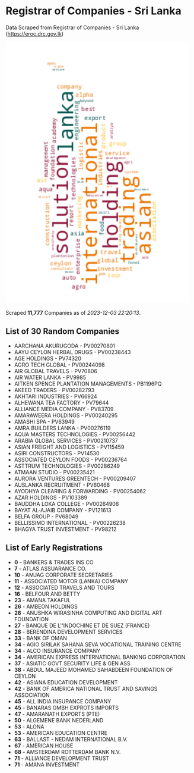 # Registrar of Companies - Sri Lanka

Data Scraped from Registrar of Companies - Sri Lanka (https://eroc.drc.gov.lk)

![word-cloud](data/word_cloud.png)

Scraped **11,777** Companies as of *2023-12-03 22:20:13*.

## List of 30 Random Companies

* AARCHANA AKURUGODA - PV00270801
* AAYU CEYLON HERBAL DRUGS - PV00238443
* AGE HOLDINGS - PV74320
* AGRO TECH GLOBAL - PV00244098
* AIR GLOBAL TRAVELS - PV70806
* AIR WATER LANKA - PV9985
* AITKEN SPENCE PLANTATION MANAGEMENTS - PB1196PQ
* AKEED TRADERS - PV00282793
* AKHTARI INDUSTRIES - PV66924
* ALHEWANA TEA FACTORY - PV79644
* ALLIANCE MEDIA COMPANY - PV83709
* AMARAWEERA  HOLDINGS - PV00240295
* AMASHI SPA - PV63949
* AMRA BUILDERS LANKA - PV00276119
* AQUA MASTERS TECHNOLOGIES - PV00256442
* ARABIA GLOBAL SERVICES - PV00210737
* ASIAN FREIGHT AND LOGISTICS - PV115459
* ASIRI CONSTRUCTORS - PV14530
* ASSOCIATED CEYLON FOODS - PV00236764
* ASTTRUM TECHNOLOGIES - PV00286249
* ATMAAN STUDIO - PV00235421
* AURORA VENTURES GREENTECH - PV00209407
* AUSLANKA RECRUITMENT - PV60468
* AYODHYA CLEARING & FORWARDING - PV00254062
* AZAR HOLDINGS - PV103389
* BAUDDHA LOKA COLLEGE - PV00264906
* BAYAT AL-AJAIB COMPANY - PV121613
* BELFA GROUP - PV68049
* BELLISSIMO INTERNATIONAL - PV00226238
* BHAGYA TRUST INVESTMENT - PV98212

## List of Early Registrations

* **0** - BANKERS & TRADES INS CO 
* **7** - ATLAS ASSUARANCE CO. 
* **10** - AMJAG CORPORATE SECRETARIES 
* **11** - ASSOCIATED MOTOR (LANKA) COMPANY 
* **12** - ASSOCIATED TRAVELS AND TOURS 
* **16** - BELFOUR AND BETTY 
* **23** - AMANA TAKAFUL 
* **26** - AMBEON HOLDINGS 
* **26** - ANUSHKA WIRASINHA COMPUTING AND DIGITAL ART FOUNDATION 
* **27** - BANQUE DE L''INDOCHINE ET DE SUEZ (FRANCE) 
* **28** - BERENDINA DEVELOPMENT SERVICES 
* **33** - BANK OF OMAN 
* **34** - AGIO SIRILAK SAHANA SEVA VOCATIONAL TRAINING CENTRE 
* **34** - ALCO INSURANCE COMPANY 
* **34** - AMERICAN EXPRESS INTERNATIONAL BANKING CORPORATION 
* **37** - ASIATIC GOVT SECURITY LIFE & GEN ASS 
* **38** - ABDUL MAJEED MOHAMED SAHABDEEN FOUNDATION OF CEYLON 
* **42** - ASIANA EDUCATION DEVELOPMENT 
* **42** - BANK OF AMERICA NATIONAL TRUST AND SAVINGS ASSOCIATION 
* **45** - ALL INDIA INSURANCE COMPANY 
* **45** - BANARAS GMBH EXPROTS IMPORTS 
* **47** - AMARANATH EXPORTS (PTE) 
* **50** - ALGEMENE BANK NEDERLAND 
* **53** - ALONA 
* **53** - AMERICAN EDUCATION CENTRE 
* **63** - BALLAST - NEDAM INTERNATIONAL B.V. 
* **67** - AMERICAN HOUSE 
* **68** - AMSTERDAM ROTTERDAM BANK N.V. 
* **71** - ALLIANCE DEVELOPMENT TRUST 
* **71** - AMANA INVESTMENT 